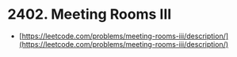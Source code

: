# 2402. Meeting Rooms III

- [https://leetcode.com/problems/meeting-rooms-iii/description/](https://leetcode.com/problems/meeting-rooms-iii/description/)
